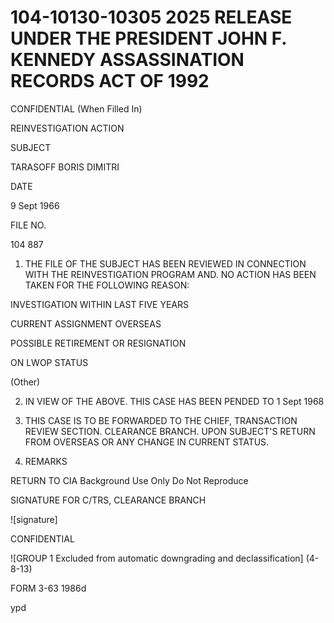 # 104-10130-10305 2025 RELEASE UNDER THE PRESIDENT JOHN F. KENNEDY ASSASSINATION RECORDS ACT OF 1992

CONFIDENTIAL
(When Filled In)

REINVESTIGATION ACTION

SUBJECT

TARASOFF BORIS DIMITRI

DATE

9 Sept 1966

FILE NO.

104 887

1. THE FILE OF THE SUBJECT HAS BEEN REVIEWED IN CONNECTION WITH THE REINVESTIGATION PROGRAM AND. NO ACTION HAS BEEN
   TAKEN FOR THE FOLLOWING REASON:

INVESTIGATION WITHIN LAST FIVE YEARS

CURRENT ASSIGNMENT OVERSEAS

POSSIBLE RETIREMENT OR RESIGNATION

ON LWOP STATUS

(Other)

2. IN VIEW OF THE ABOVE. THIS CASE HAS BEEN PENDED TO 1 Sept 1968

3. THIS CASE IS TO BE FORWARDED TO THE CHIEF, TRANSACTION REVIEW SECTION. CLEARANCE BRANCH. UPON SUBJECT'S RETURN
   FROM OVERSEAS OR ANY CHANGE IN CURRENT STATUS.

4. REMARKS

RETURN TO CIA
Background Use Only
Do Not Reproduce

SIGNATURE FOR C/TRS, CLEARANCE BRANCH

![signature]

CONFIDENTIAL

![GROUP 1 Excluded from automatic downgrading and declassification] (4-8-13)

FORM
3-63 1986d

ypd

